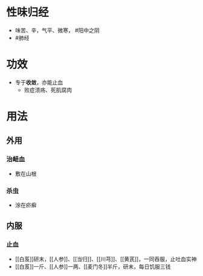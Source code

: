 # 性味归经
- 味苦、辛，气平、微寒， #阳中之阴 
- #肺经 
# 功效
- 专于**收敛**，亦能止血
    - 败症溃疡、死肌腐肉
# 用法
## 外用
### 治衄血
- 敷在山根
### 杀虫
- 涂在疥癣
## 内服
### 止血
- [[白芨]]研末，[[人参]]、[[当归]]、[[川芎]]、[[黄芪]]，一同吞服，止吐血实神
- [[白芨]]一斤、[[人参]]一两、[[麦门冬]]半斤，研末，每日饥服三钱